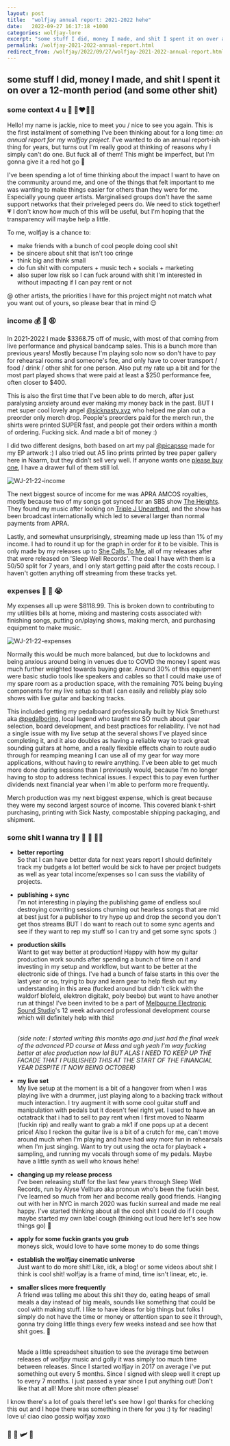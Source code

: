 ```yaml
---
layout: post
title:  "wolfjay annual report: 2021-2022 hehe"
date:   2022-09-27 16:17:18 +1000
categories: wolfjay-lore
excerpt: "some stuff I did, money I made, and shit I spent it on over a 12-month period (and some other shit)"
permalink: /wolfjay-2021-2022-annual-report.html
redirect_from: /wolfjay/2022/09/27/wolfjay-2021-2022-annual-report.html
---
```


## some stuff I did, money I made, and shit I spent it on over a 12-month period (and some other shit)

### some context 4 u 🫶 👨‍❤️‍💋‍👨

Hello! my name is jackie, nice to meet you / nice to see you again. This is the first installment of something I've been thinking about for a long time: _an annual report for my wolfjay project_. I've wanted to do an annual report-ish thing for years, but turns out I'm really good at thinking of reasons why I simply can't do one. But fuck all of them! This might be imperfect, but I'm gonna give it a red hot go 🥵

I've been spending a lot of time thinking about the impact I want to have on the community around me, and one of the things that felt important to me was wanting to make things easier for others than they were for me. Especially young queer artists. Marginalised groups don't have the same support networks that their priveleged peers do. We need to stick together! 💗 I don't know how much of this will be useful, but I'm hoping that the transparency will maybe help a little.

To me, wolfjay is a chance to:
* make friends with a bunch of cool people doing cool shit
* be sincere about shit that isn't too cringe
* think big and think small
* do fun shit with computers + music tech + socials + marketing
* also super low risk so I can fuck around with shit I'm interested in without impacting if I can pay rent or not

@ other artists, the priorities I have for this project might not match what you want out of yours, so please bear that in mind 😌

### income 💰 💸 😩

In 2021-2022 I made $3368.75 off of music, with most of that coming from live performance and physical bandcamp sales. This is a bunch more than previous years! Mostly because I'm playing solo now so don't have to pay for rehearsal rooms and someone's fee, and only have to cover transport / food / drink / other shit for one person. Also put my rate up a bit and for the most part played shows that were paid at least a $250 performance fee, often closer to $400. 

This is also the first time that I've been able to do merch, after just paralysing anxiety around ever making my money back in the past. BUT I met super cool lovely angel [@sicknasty.xyz](https://instagram.com/sicknasty.xyz) who helped me plan out a preorder only merch drop. People's preorders paid for the merch run, the shirts were printed SUPER fast, and people got their orders within a month of ordering. Fucking sick. And made a bit of money :) 

I did two different designs, both based on art my pal [@picapsso](https://instagram.com/picapsso?igshid=YmMyMTA2M2Y=) made for my EP artwork :) I also tried out A5 lino prints printed by tree paper gallery here in Naarm, but they didn't sell very well. If anyone wants one [please buy one](https://wolfjay.bandcamp.com/merch/dichotomy-print), I have a drawer full of them still lol.

![WJ-21-22-income](../../../../../assets/images/ar21-22/WJ-21-22-income.png)

The next biggest source of income for me was APRA AMCOS royalties, mostly because two of my songs got synced for an SBS show [The Heights](https://iview.abc.net.au/show/heights). They found my music after looking on [Triple J Unearthed](https://www.abc.net.au/triplejunearthed/artist/wolfjay/), and the show has been broadcast internationally which led to several larger than normal payments from APRA.

Lastly, and somewhat unsurprisingly, streaming made up less than 1% of my income. I had to round it up for the graph in order for it to be visible. This is only made by my releases up to [She Calls To Me](https://wolfjay.bandcamp.com/track/she-calls-to-me), all of my releases after that were released on 'Sleep Well Records'. The deal I have with them is a 50/50 split for 7 years, and I only start getting paid after the costs recoup. I haven't gotten anything off streaming from these tracks yet.

### expenses 🤑 🤡 😭

My expenses all up were $8118.99. This is broken down to contributing to my utilities bills at home, mixing and mastering costs associated with finishing songs, putting on/playing shows, making merch, and purchasing equipment to make music.

![WJ-21-22-expenses](../../../../../assets/images/ar21-22/WJ-21-22-expenses.png)

Normally this would be much more balanced, but due to lockdowns and being anxious around being in venues due to COVID the money I spent was much further weighted towards buying gear. Around 30% of this equipment were basic studio tools like speakers and cables so that I could make use of my spare room as a production space, with the remaining 70% being buying components for my live setup so that I can easily and reliably play solo shows with live guitar and backing tracks. 

This included getting my pedalboard professionally built by Nick Smethurst aka [@pedalboring](https://instagram.com/pedalboring), local legend who taught me SO much about gear selection, board development, and best practices for reliability. I've not had a single issue with my live setup at the several shows I've played since completing it, and it also doubles as having a reliable way to track great sounding guitars at home, and a really flexible effects chain to route audio through for reamping meaning I can use all of my gear for way more applications, without having to rewire anything. I've been able to get much more done during sessions than I previously would, because I'm no longer having to stop to address technical issues. I expect this to pay even further dividends next financial year when I'm able to perform more frequently.

Merch production was my next biggest expense, which is great because they were my second largest source of income. This covered blank t-shirt purchasing, printing with Sick Nasty, compostable shipping packaging, and shipment.

### some shit I wanna try 🫵 🌯 🧘‍♂️

* __better reporting__  
    So that I can have better data for next years report I should definitely track my budgets a lot better! would be sick to have per project budgets as well as year total income/expenses so I can suss the viability of projects.

* __publishing + sync__  
    I'm not interesting in playing the publishing game of endless soul destroying cowriting sessions churning out hearless songs that are mid at best just for a publisher to try hype up and drop the second you don't get thos streams BUT I do want to reach out to some sync agents and see if they want to rep my stuff so I can try and get some sync spots :)

* __production skills__  
    Want to get way better at production! Happy with how my guitar production work sounds after spending a bunch of time on it and investing in my setup and workflow, but want to be better at the electronic side of things. I've had a bunch of false starts in this over the last year or so, trying to buy and learn gear to help flesh out my understanding in this area (fucked around but didn't click with the waldorf blofeld, elektron digitakt, poly beebo) but want to have another run at things! I've been invited to be a part of [Melbourne Electronic Sound Studio](https://mess.foundation)'s 12 week advanced professional development course which will definitely help with this!<br><br>
    
    _(side note: I started writing this months ago and just had the final week of the advanced PD course at Mess and ugh yeah I'm way fucking better at elec production now lol BUT ALAS I NEED TO KEEP UP THE FACADE THAT I PUBLISHED THIS AT THE START OF THE FINANCIAL YEAR DESPITE IT NOW BEING OCTOBER)_

* __my live set__  
    My live setup at the moment is a bit of a hangover from when I was playing live with a drummer, just playing along to a backing track without much interaction. I try augment it with some cool guitar stuff and manipulation with pedals but it doesn't feel right yet. I used to have an octatrack that i had to sell to pay rent when I first moved to Naarm (fuckin rip) and really want to grab a mk1 if one pops up at a decent price! Also I reckon the guitar live is a bit of a crutch for me, can't move around much when I'm playing and have had way more fun in rehearsals when I'm just singing. Want to try out using the octa for playback + sampling, and running my vocals through some of my pedals. Maybe have a little synth as well who knows hehe!

* __changing up my release process__  
    I've been releasing stuff for the last few years through Sleep Well Records, run by Alyse Vellturo aka pronoun who's been the fuckin best. I've learned so much from her and become really good friends. Hanging out with her in NYC in march 2020 was fuckin surreal and made me real happy. I've started thinking about all the cool shit I could do if I cough maybe started my own label cough (thinking out loud here let's see how things go) 😬

* __apply for some fuckin grants you grub__  
    moneys sick, would love to have some money to do some things

* __establish the wolfjay cinematic universe__  
    Just want to do more shit! Like, idk, a blog! or some videos about shit I think is cool shit! wolfjay is a frame of mind, time isn't linear, etc, ie.

* __smaller slices more frequently__  
    A friend was telling me about this shit they do, eating heaps of small meals a day instead of big meals, sounds like something that could be cool with making stuff. I like to have ideas for big things but folks I simply do not have the time or money or attention span to see it through, gonna try doing little things every few weeks instead and see how that shit goes. 🤡<br><br>

    Made a little spreadsheet situation to see the average time between releases of wolfjay music and golly it was simply too much time between releases. Since I started wolfjay in 2017 on average i've put something out every 5 months. Since I signed with sleep well it crept up to every 7 months. I just passed a year since I put anything out! Don't like that at all! More shit more often please!

I know there's a lot of goals there! let's see how I go! thanks for checking this out and I hope there was something in there for you :) ty for reading! love u! ciao ciao gossip wolfjay xoxo

### 💸 📆 🛩 🍄